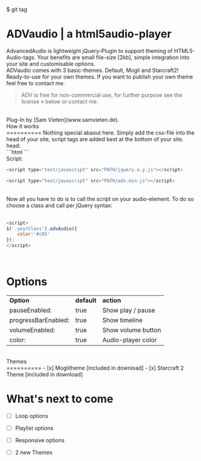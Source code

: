 $ git tag




ADVaudio | a html5audio-player
==========

AdvancedAudio is lightweight jQuery-Plugin to support theming of HTML5-Audio-tags. Your benefits are small file-size [2kb], simple integration into your site and customisable options.<br />
ADVaudio comes with 3 basic-themes. Default, Mogli and Starcraft2! Ready-to-use for your own themes. If you want to publish your own theme feel free to contact me.
> ADV is free for non-commercial use, for further purpose see the license » below or contact me.

<br />
Plug-In by [Sam Vieten](www.samvieten.de).
<br />
How it works<br />
==========
Nothing special abaout here. Simply add the css-file into the head of your site, script tags are added best at the bottom of your site.<br />
head:<br />
```html
<link href='PATH/adv.css' rel='stylesheet' type='text/css' />
```

<br />
Script:<br />

```javascript
<script type="text/javascript" src="PATH/jquery.x.y.js"></script>

<script type="text/javascript" src="PATH/adv.min.js"></script>
```

<br />
Now all you have to do is to call the script on your audio-element. To do so choose a class and call per jQuery syntax:<br />
<br />

```javascript
<script>
$('.yourClass').advAudio({
    color:'#c05'
});
</script>
```

<br />

Options<br />
==========
<table>
<tr>
    <td><strong>Option</strong></td>
    <td><strong>default</strong></td>
    <td><strong>action</strong></td>
</tr>

<tr>
    <td>pauseEnabled:</td>
    <td>true</td>
    <td>Show play / pause</td>
</tr>
<tr>
    <td>progressBarEnabled:</td>
    <td>true</td>
    <td>Show timeline</td>
</tr>
<tr>
    <td>volumeEnabled:</td>
    <td>true</td>
    <td>Show volume button</td>
</tr>
<tr>
    <td>color:</td>
    <td>true</td>
    <td>Audio-player color</td>
</tr>

</table>

<br />
Themes<br />
==========
- [x] Moglitheme [included in download]
- [x] Starcraft 2 Theme  [included in download]

What's next to come<br />
==========
- [ ] Loop options
- [ ] Playlist options
- [ ] Responsive options
- [ ] 2 new Themes

